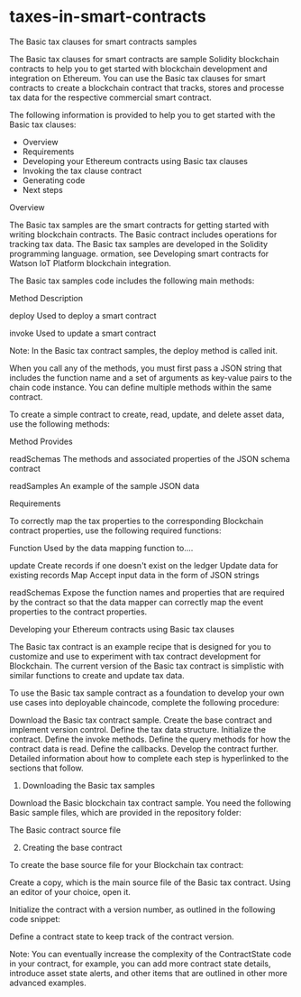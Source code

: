 # taxes-in-smart-contracts
The Basic tax clauses for smart contracts samples

The Basic tax clauses for smart contracts are sample Solidity blockchain contracts to help you to get started with blockchain development and integration on Ethereum. You can use the Basic tax clauses for smart contracts to create a blockchain contract that tracks, stores and processe tax data for the respective commercial smart contract.

The following information is provided to help you to get started with the Basic tax clauses:

- Overview
- Requirements
- Developing your Ethereum contracts using Basic tax clauses
- Invoking the tax clause contract
- Generating code
- Next steps


Overview

The Basic tax samples are the smart contracts for getting started with writing blockchain contracts. The Basic contract includes operations for tracking tax data. The Basic tax samples are developed in the Solidity programming language. ormation, see Developing smart contracts for Watson IoT Platform blockchain integration.

The Basic tax samples code includes the following main methods:

Method	Description

deploy	Used to deploy a smart contract

invoke	Used to update a smart contract

Note: In the Basic tax contract samples, the deploy method is called init.

When you call any of the methods, you must first pass a JSON string that includes the function name and a set of arguments as key-value pairs to the chain code instance. You can define multiple methods within the same contract.

To create a simple contract to create, read, update, and delete asset data, use the following methods:

Method	    Provides

readSchemas The methods and associated properties of the JSON schema contract

readSamples An example of the sample JSON data


Requirements

To correctly map the tax properties to the corresponding Blockchain contract properties, use the following required functions:

Function	Used by the data mapping function to....

update 
Create records if one doesn't exist on the ledger
Update data for existing records
Map 
Accept  input data in the form of JSON strings

readSchemas	
Expose the function names and properties that are required by the contract so that the data mapper can correctly map the event properties to the contract properties.


Developing your Ethereum contracts using Basic tax clauses

The Basic tax contract is an example recipe that is designed for you to customize and use to experiment with tax contract development for Blockchain. The current version of the Basic tax contract is simplistic with similar functions to create and update tax data.

To use the Basic tax sample contract as a foundation to develop your own use cases into deployable chaincode, complete the following procedure:

Download the Basic tax contract sample.
Create the base contract and implement version control.
Define the tax data structure.
Initialize the contract.
Define the invoke methods.
Define the query methods for how the contract data is read.
Define the callbacks.
Develop the contract further.
Detailed information about how to complete each step is hyperlinked to the sections that follow.


1. Downloading the Basic tax samples

Download the Basic blockchain tax contract sample. You need the following Basic sample files, which are provided in the repository folder:

The Basic contract source file

2. Creating the base contract

To create the base source file for your Blockchain tax contract:

Create a copy, which is the main source file of the Basic tax contract.
Using an editor of your choice, open it.



Initialize the contract with a version number, as outlined in the following code snippet:


Define a contract state to keep track of the contract version.


Note: You can eventually increase the complexity of the ContractState code in your contract, for example, you can add more contract state details, introduce asset state alerts, and other items that are outlined in other more advanced examples.




